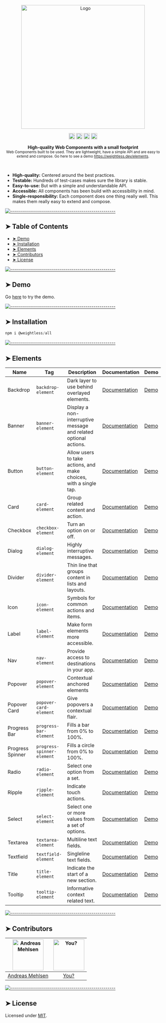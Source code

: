 <p align="center">
  <img src="https://raw.githubusercontent.com/andreasbm/elements/master/assets/brand/logo-text-dark.png?token=AF-iBdlG6k8f6xzqhH4Olmo4eCu6LGLWks5chPVBwA%3D%3D" alt="Logo" width="400" height="auto" />
</p>
<p align="center">
		<a href="https://npmcharts.com/compare/@weightless/all?minimal=true"><img alt="Downloads per month" src="https://img.shields.io/npm/dm/@weightless/all.svg" height="20"/></a>
<a href="https://www.npmjs.com/package/@weightless/all"><img alt="NPM Version" src="https://img.shields.io/npm/v/@weightless/all.svg" height="20"/></a>
<a href="https://david-dm.org/andreasbm/weightless"><img alt="Dependencies" src="https://img.shields.io/david/andreasbm/weightless.svg" height="20"/></a>
<a href="https://github.com/andreasbm/weightless/graphs/contributors"><img alt="Contributors" src="https://img.shields.io/github/contributors/andreasbm/weightless.svg" height="20"/></a>
	</p>

<p align="center">
  <b>High-quality Web Components with a small footprint</b></br>
  <sub>Web Components built to be used. They are lightweight, have a simple API and are easy to extend and compose. Go here to see a demo <a href="https://weightless.dev/elements">https://weightless.dev/elements</a>.<sub>
</p>

<br />

* **High-quality:** Centered around the best practices.
* **Testable:** Hundreds of test-cases makes sure the library is stable.
* **Easy-to-use:** But with a simple and understandable API.
* **Accessible:** All components has been build with accessibility in mind.
* **Single-responsibility:** Each component does one thing really well. This makes them really easy to extend and compose.

[![-----------------------------------------------------](https://raw.githubusercontent.com/andreasbm/readme/master/assets/lines/colored.png)](#table-of-contents)

## ➤ Table of Contents

* [➤ Demo](#-demo)
* [➤ Installation](#-installation)
* [➤ Elements](#-elements)
* [➤ Contributors](#-contributors)
* [➤ License](#-license)


[![-----------------------------------------------------](https://raw.githubusercontent.com/andreasbm/readme/master/assets/lines/colored.png)](#demo)

## ➤ Demo

Go [here](https://weightless.dev/elements) to try the demo.


[![-----------------------------------------------------](https://raw.githubusercontent.com/andreasbm/readme/master/assets/lines/colored.png)](#installation)

## ➤ Installation

```javascript
npm i @weightless/all
```


[![-----------------------------------------------------](https://raw.githubusercontent.com/andreasbm/readme/master/assets/lines/colored.png)](#elements)

## ➤ Elements
| Name | Tag | Description | Documentation | Demo |
| ------- | ------- | ------- | ------- | ------- |
| Backdrop | `backdrop-element` | Dark layer to use behind overlayed elements. | [Documentation](/src/lib/backdrop) | [Demo](https://weightless.dev/elements/dialog) |
| Banner | `banner-element` | Display a non-interruptive message and related optional actions. | [Documentation](/src/lib/banner) | [Demo](https://weightless.dev/elements/banner) |
| Button | `button-element` | Allow users to take actions, and make choices, with a single tap. | [Documentation](/src/lib/button) | [Demo](https://weightless.dev/elements/button) |
| Card | `card-element` | Group related content and action. | [Documentation](/src/lib/card) | [Demo](https://weightless.dev/elements/card) |
| Checkbox | `checkbox-element` | Turn an option on or off. | [Documentation](/src/lib/checkbox) | [Demo](https://weightless.dev/elements/checkbox) |
| Dialog | `dialog-element` | Highly interruptive messages. | [Documentation](/src/lib/dialog) | [Demo](https://weightless.dev/elements/dialog) |
| Divider | `divider-element` | Thin line that groups content in lists and layouts. | [Documentation](/src/lib/divider) | [Demo](https://weightless.dev/elements/divider) |
| Icon | `icon-element` | Symbols for common actions and items. | [Documentation](/src/lib/icon) | [Demo](https://weightless.dev/elements/icon) |
| Label | `label-element` | Make form elements more accessible. | [Documentation](/src/lib/label) | [Demo](https://weightless.dev/elements/label) |
| Nav | `nav-element` | Provide access to destinations in your app. | [Documentation](/src/lib/nav) | [Demo](https://weightless.dev/elements/nav) |
| Popover | `popover-element` | Contextual anchored elements | [Documentation](/src/lib/popover) | [Demo](https://weightless.dev/elements/popover) |
| Popover Card | `popover-card-element` | Give popovers a contextual flair. | [Documentation](/src/lib/popover-card) | [Demo](https://weightless.dev/elements/popover) |
| Progress Bar | `progress-bar-element` | Fills a bar from 0% to 100%. | [Documentation](/src/lib/progress-bar) | [Demo](https://weightless.dev/elements/progress-bar) |
| Progress Spinner | `progress-spinner-element` | Fills a circle from 0% to 100%. | [Documentation](/src/lib/progress-spinner) | [Demo](https://weightless.dev/elements/progress-spinner) |
| Radio | `radio-element` | Select one option from a set. | [Documentation](/src/lib/radio) | [Demo](https://weightless.dev/elements/radio) |
| Ripple | `ripple-element` | Indicate touch actions. | [Documentation](/src/lib/ripple) | [Demo](https://weightless.dev/elements/ripple) |
| Select | `select-element` | Select one or more values from a set of options. | [Documentation](/src/lib/select) | [Demo](https://weightless.dev/elements/select) |
| Textarea | `textarea-element` | Multiline text fields. | [Documentation](/src/lib/textarea) | [Demo](https://weightless.dev/elements/textarea) |
| Textfield | `textfield-element` | Singleline text fields. | [Documentation](/src/lib/textfield) | [Demo](https://weightless.dev/elements/textfield) |
| Title | `title-element` | Indicate the start of a new section. | [Documentation](/src/lib/title) | [Demo](https://weightless.dev/elements/title) |
| Tooltip | `tooltip-element` | Informative context related text. | [Documentation](/src/lib/tooltip) | [Demo](https://weightless.dev/elements/tooltip) |


[![-----------------------------------------------------](https://raw.githubusercontent.com/andreasbm/readme/master/assets/lines/colored.png)](#contributors)

## ➤ Contributors
	
|[<img alt="Andreas Mehlsen" src="https://avatars1.githubusercontent.com/u/6267397?s=460&v=4" width="100">](https://twitter.com/andreasmehlsen) | [<img alt="You?" src="https://joeschmoe.io/api/v1/random" width="100">](https://github.com/andreasbm/weightless/blob/master/CONTRIBUTING.md)|
|:---: | :---:|
|[Andreas Mehlsen](https://twitter.com/andreasmehlsen) | [You?](https://github.com/andreasbm/weightless/blob/master/CONTRIBUTING.md)|

[![-----------------------------------------------------](https://raw.githubusercontent.com/andreasbm/readme/master/assets/lines/colored.png)](#license)

## ➤ License
	
Licensed under [MIT](https://opensource.org/licenses/MIT).
